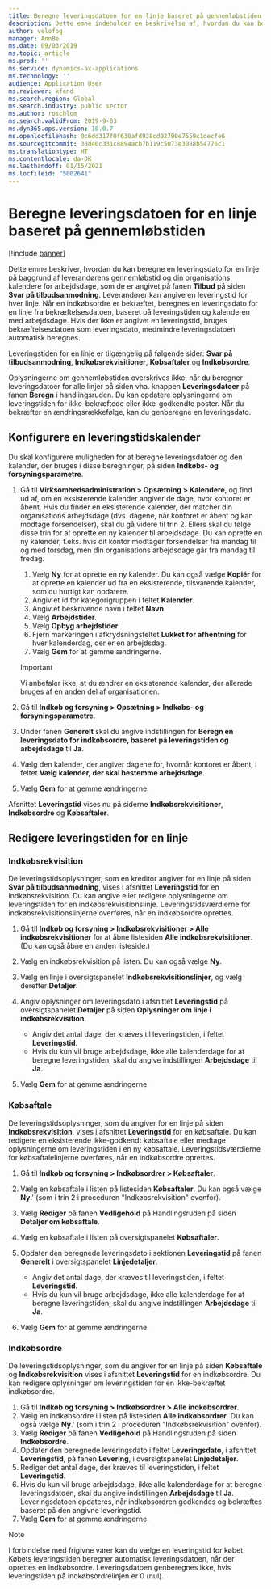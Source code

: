 ```yaml
---
title: Beregne leveringsdatoen for en linje baseret på gennemløbstiden
description: Dette emne indeholder en beskrivelse af, hvordan du kan beregne en leveringsdato for en linje på baggrund af leverandørens gennemløbstid og din organisations kalender med arbejdsdage.
author: velofog
manager: AnnBe
ms.date: 09/03/2019
ms.topic: article
ms.prod: ''
ms.service: dynamics-ax-applications
ms.technology: ''
audience: Application User
ms.reviewer: kfend
ms.search.region: Global
ms.search.industry: public sector
ms.author: roschlom
ms.search.validFrom: 2019-9-03
ms.dyn365.ops.version: 10.0.7
ms.openlocfilehash: 0c6dd317f0f630afd938cd02790e7559c1decfe6
ms.sourcegitcommit: 38d40c331c8894acb7b119c5073e3088b54776c1
ms.translationtype: HT
ms.contentlocale: da-DK
ms.lasthandoff: 01/15/2021
ms.locfileid: "5002641"
---
```

# <a name="calculate-the-delivery-date-for-a-line-based-on-the-lead-time"></a>Beregne leveringsdatoen for en linje baseret på gennemløbstiden

[!include [banner](../includes/banner.md)]

Dette emne beskriver, hvordan du kan beregne en leveringsdato for en linje på baggrund af leverandørens gennemløbstid og din organisations kalendere for arbejdsdage, som de er angivet på fanen **Tilbud** på siden **Svar på tilbudsanmodning**. Leverandører kan angive en leveringstid for hver linje. Når en indkøbsordre er bekræftet, beregnes en leveringsdato for en linje fra bekræftelsesdatoen, baseret på leveringstiden og kalenderen med arbejdsdage. Hvis der ikke er angivet en leveringstid, bruges bekræftelsesdatoen som leveringsdato, medmindre leveringsdatoen automatisk beregnes.

Leveringstiden for en linje er tilgængelig på følgende sider: **Svar på tilbudsanmodning**, **Indkøbsrekvisitioner**, **Købsaftaler** og **Indkøbsordre**.

Oplysningerne om gennemløbstiden overskrives ikke, når du beregner leveringsdatoer for alle linjer på siden vha. knappen **Leveringsdatoer** på fanen **Beregn** i handlingsruden. Du kan opdatere oplysningerne om leveringstiden for ikke-bekræftede eller ikke-godkendte poster. Når du bekræfter en ændringsrækkefølge, kan du genberegne en leveringsdato.

## <a name="set-up-a-lead-time-calendar"></a>Konfigurere en leveringstidskalender

Du skal konfigurere muligheden for at beregne leveringsdatoer og den kalender, der bruges i disse beregninger, på siden **Indkøbs- og forsyningsparametre**.

1. Gå til **Virksomhedsadministration \> Opsætning \> Kalendere**, og find ud af, om en eksisterende kalender angiver de dage, hvor kontoret er åbent. Hvis du finder en eksisterende kalender, der matcher din organisations arbejdsdage (dvs. dagene, når kontoret er åbent og kan modtage forsendelser), skal du gå videre til trin 2. Ellers skal du følge disse trin for at oprette en ny kalender til arbejdsdage. Du kan oprette en ny kalender, f.eks. hvis dit kontor modtager forsendelser fra mandag til og med torsdag, men din organisations arbejdsdage går fra mandag til fredag.

    1. Vælg **Ny** for at oprette en ny kalender. Du kan også vælge **Kopiér** for at oprette en kalender ud fra en eksisterende, tilsvarende kalender, som du hurtigt kan opdatere.
    2. Angiv et id for kategorigruppen i feltet **Kalender**.
    3. Angiv et beskrivende navn i feltet **Navn**.
    4. Vælg **Arbejdstider**.
    5. Vælg **Opbyg arbejdstider**.
    6. Fjern markeringen i afkrydsningsfeltet **Lukket for afhentning** for hver kalenderdag, der er en arbejdsdag.
    7. Vælg **Gem** for at gemme ændringerne.

    > [!IMPORTANT]
    > Vi anbefaler ikke, at du ændrer en eksisterende kalender, der allerede bruges af en anden del af organisationen.

2. Gå til **Indkøb og forsyning \> Opsætning \> Indkøbs- og forsyningsparametre**.
3. Under fanen **Generelt** skal du angive indstillingen for **Beregn en leveringsdato for indkøbsordre, baseret på leveringstiden og arbejdsdage** til **Ja**.
4. Vælg den kalender, der angiver dagene for, hvornår kontoret er åbent, i feltet **Vælg kalender, der skal bestemme arbejdsdage**.
5. Vælg **Gem** for at gemme ændringerne.

Afsnittet **Leveringstid** vises nu på siderne **Indkøbsrekvisitioner**, **Indkøbsordre** og **Købsaftaler**.

## <a name="edit-the-lead-time-for-a-line"></a>Redigere leveringstiden for en linje

### <a name="purchase-requisition"></a>Indkøbsrekvisition

De leveringstidsoplysninger, som en kreditor angiver for en linje på siden **Svar på tilbudsanmodning**, vises i afsnittet **Leveringstid** for en indkøbsrekvisition. Du kan angive eller redigere oplysningerne om leveringstiden for en indkøbsrekvisitionslinje. Leveringstidsværdierne for indkøbsrekvisitionslinjerne overføres, når en indkøbsordre oprettes.

1. Gå til **Indkøb og forsyning \> Indkøbsrekvisitioner \> Alle indkøbsrekvisitioner** for at åbne listesiden **Alle indkøbsrekvisitioner**. (Du kan også åbne en anden listeside.)
2. Vælg en indkøbsrekvisition på listen. Du kan også vælge **Ny**.
3. Vælg en linje i oversigtspanelet **Indkøbsrekvisitionslinjer**, og vælg derefter **Detaljer**.
4. Angiv oplysninger om leveringsdato i afsnittet **Leveringstid** på oversigtspanelet **Detaljer** på siden **Oplysninger om linje i indkøbsrekvisition**.

    - Angiv det antal dage, der kræves til leveringstiden, i feltet **Leveringstid**.
    - Hvis du kun vil bruge arbejdsdage, ikke alle kalenderdage for at beregne leveringstiden, skal du angive indstillingen **Arbejdsdage** til **Ja**.

7. Vælg **Gem** for at gemme ændringerne.

### <a name="purchase-agreement"></a>Købsaftale

De leveringstidsoplysninger, som du angiver for en linje på siden **Indkøbsrekvisition**, vises i afsnittet **Leveringstid** for en købsaftale. Du kan redigere en eksisterende ikke-godkendt købsaftale eller medtage oplysningerne om leveringstiden i en ny købsaftale. Leveringstidsværdierne for købsaftalelinjerne overføres, når en indkøbsordre oprettes.

1. Gå til **Indkøb og forsyning \> Indkøbsordrer \> Købsaftaler**.
2. Vælg en købsaftale i listen på listesiden **Købsaftaler**. Du kan også vælge **Ny**.' (som i trin 2 i proceduren "Indkøbsrekvisition" ovenfor).
3. Vælg **Rediger** på fanen **Vedligehold** på Handlingsruden på siden **Detaljer om købsaftale**.
4. Vælg en købsaftale i listen på oversigtspanelet **Købsaftaler**.
5. Opdater den beregnede leveringsdato i sektionen **Leveringstid** på fanen **Generelt** i oversigtspanelet **Linjedetaljer**.

    - Angiv det antal dage, der kræves til leveringstiden, i feltet **Leveringstid**.
    - Hvis du kun vil bruge arbejdsdage, ikke alle kalenderdage for at beregne leveringstiden, skal du angive indstillingen **Arbejdsdage** til **Ja**.

8. Vælg **Gem** for at gemme ændringerne.

### <a name="purchase-order"></a>Indkøbsordre

De leveringstidsoplysninger, som du angiver for en linje på siden **Købsaftale** og **Indkøbsrekvisition** vises i afsnittet **Leveringstid** for en indkøbsordre. Du kan redigere oplysninger om leveringstiden for en ikke-bekræftet indkøbsordre.

1. Gå til **Indkøb og forsyning \> Indkøbsordrer \> Alle indkøbsordrer**.
2. Vælg en indkøbsordre i listen på listesiden **Alle indkøbsordrer**. Du kan også vælge **Ny**.' (som i trin 2 i proceduren "Indkøbsrekvisition" ovenfor).
2. Vælg **Rediger** på fanen **Vedligehold** på Handlingsruden på siden **Indkøbsordre**.
3. Opdater den beregnede leveringsdato i feltet **Leveringsdato**, i afsnittet **Leveringstid**, på fanen **Levering**, i oversigtspanelet **Linjedetaljer**.
4. Rediger det antal dage, der kræves til leveringstiden, i feltet **Leveringstid**.
5. Hvis du kun vil bruge arbejdsdage, ikke alle kalenderdage for at beregne leveringsdatoen, skal du angive indstillingen **Arbejdsdage** til **Ja**. Leveringsdatoen opdateres, når indkøbsordren godkendes og bekræftes baseret på den angivne leveringstid.
6. Vælg **Gem** for at gemme ændringerne.

> [!NOTE]
> I forbindelse med frigivne varer kan du vælge en leveringstid for købet. Købets leveringstiden beregner automatisk leveringsdatoen, når der oprettes en indkøbsordre. Leveringsdatoen genberegnes ikke, hvis leveringstiden på indkøbsordrelinjen er 0 (nul).
